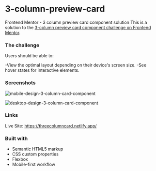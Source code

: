 # 3-column-preview-card
Frontend Mentor - 3 column preview card component solution
This is a solution to the [3-column preview card component challenge on Frontend Mentor](https://www.frontendmentor.io/challenges/3column-preview-card-component-pH92eAR2-).

### The challenge

Users should be able to:

-View the optimal layout depending on their device's screen size.
-See hover states for interactive elements.

### Screenshots

![mobile-design-3-column-card-component](https://user-images.githubusercontent.com/79578822/114726327-94cd9900-9d3d-11eb-9c98-47040189803e.png)

![desktop-design-3-column-card-component](https://user-images.githubusercontent.com/79578822/114726332-972ff300-9d3d-11eb-803b-2ad04c8d6985.png)

### Links

Live Site: https://threecolumncard.netlify.app/

### Built with

- Semantic HTML5 markup
- CSS custom properties
- Flexbox
- Mobile-first workflow

